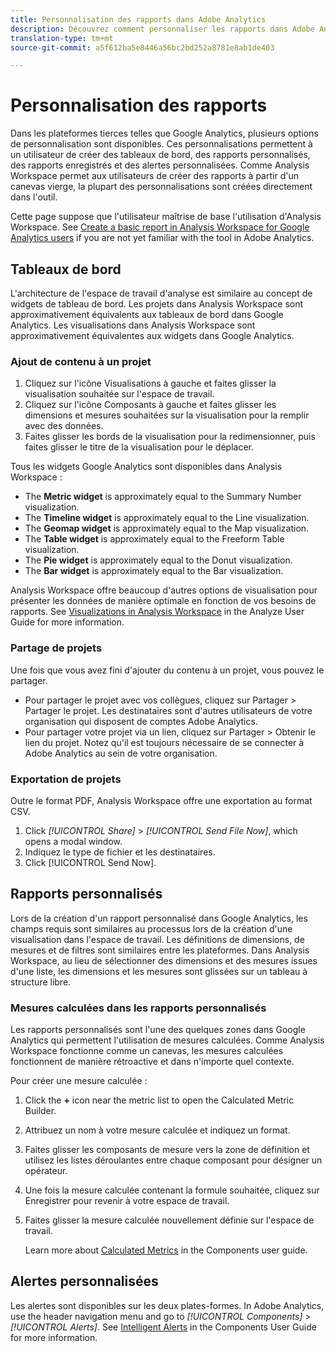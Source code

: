 ```yaml
---
title: Personnalisation des rapports dans Adobe Analytics
description: Découvrez comment personnaliser les rapports dans Adobe Analytics
translation-type: tm+mt
source-git-commit: a5f612ba5e8446a56bc2bd252a8781e8ab1de403

---
```



# Personnalisation des rapports

Dans les plateformes tierces telles que Google Analytics, plusieurs options de personnalisation sont disponibles. Ces personnalisations permettent à un utilisateur de créer des tableaux de bord, des rapports personnalisés, des rapports enregistrés et des alertes personnalisées. Comme Analysis Workspace permet aux utilisateurs de créer des rapports à partir d'un canevas vierge, la plupart des personnalisations sont créées directement dans l'outil.

Cette page suppose que l'utilisateur maîtrise de base l'utilisation d'Analysis Workspace. See [Create a basic report in Analysis Workspace for Google Analytics users](reports/create-report.md) if you are not yet familiar with the tool in Adobe Analytics.

## Tableaux de bord

L'architecture de l'espace de travail d'analyse est similaire au concept de widgets de tableau de bord. Les projets dans Analysis Workspace sont approximativement équivalents aux tableaux de bord dans Google Analytics. Les visualisations dans Analysis Workspace sont approximativement équivalentes aux widgets dans Google Analytics.

### Ajout de contenu à un projet

1. Cliquez sur l'icône Visualisations à gauche et faites glisser la visualisation souhaitée sur l'espace de travail.
2. Cliquez sur l'icône Composants à gauche et faites glisser les dimensions et mesures souhaitées sur la visualisation pour la remplir avec des données.
3. Faites glisser les bords de la visualisation pour la redimensionner, puis faites glisser le titre de la visualisation pour le déplacer.

Tous les widgets Google Analytics sont disponibles dans Analysis Workspace :

* The **Metric widget** is approximately equal to the Summary Number visualization.
* The **Timeline widget** is approximately equal to the Line visualization.
* The **Geomap widget** is approximately equal to the Map visualization.
* The **Table widget** is approximately equal to the Freeform Table visualization.
* The **Pie widget** is approximately equal to the Donut visualization.
* The **Bar widget** is approximately equal to the Bar visualization.

Analysis Workspace offre beaucoup d'autres options de visualisation pour présenter les données de manière optimale en fonction de vos besoins de rapports. See [Visualizations in Analysis Workspace](../../analyze/analysis-workspace/visualizations/freeform-analysis-visualizations.md) in the Analyze User Guide for more information.

### Partage de projets

Une fois que vous avez fini d'ajouter du contenu à un projet, vous pouvez le partager.

* Pour partager le projet avec vos collègues, cliquez sur Partager &gt; Partager le projet. Les destinataires sont d'autres utilisateurs de votre organisation qui disposent de comptes Adobe Analytics.
* Pour partager votre projet via un lien, cliquez sur Partager &gt; Obtenir le lien du projet. Notez qu'il est toujours nécessaire de se connecter à Adobe Analytics au sein de votre organisation.

### Exportation de projets

Outre le format PDF, Analysis Workspace offre une exportation au format CSV.

1. Click *[!UICONTROL Share]* &gt; *[!UICONTROL Send File Now]*, which opens a modal window.
2. Indiquez le type de fichier et les destinataires.
3. Click [!UICONTROL Send Now].

## Rapports personnalisés

Lors de la création d'un rapport personnalisé dans Google Analytics, les champs requis sont similaires au processus lors de la création d'une visualisation dans l'espace de travail. Les définitions de dimensions, de mesures et de filtres sont similaires entre les plateformes. Dans Analysis Workspace, au lieu de sélectionner des dimensions et des mesures issues d'une liste, les dimensions et les mesures sont glissées sur un tableau à structure libre.

### Mesures calculées dans les rapports personnalisés

Les rapports personnalisés sont l'une des quelques zones dans Google Analytics qui permettent l'utilisation de mesures calculées. Comme Analysis Workspace fonctionne comme un canevas, les mesures calculées fonctionnent de manière rétroactive et dans n'importe quel contexte.

Pour créer une mesure calculée :

1. Click the **+** icon near the metric list to open the Calculated Metric Builder.
2. Attribuez un nom à votre mesure calculée et indiquez un format.
3. Faites glisser les composants de mesure vers la zone de définition et utilisez les listes déroulantes entre chaque composant pour désigner un opérateur.
4. Une fois la mesure calculée contenant la formule souhaitée, cliquez sur Enregistrer pour revenir à votre espace de travail.
5. Faites glisser la mesure calculée nouvellement définie sur l'espace de travail.

   Learn more about [Calculated Metrics](../../components/c-variables/c-metrics/calculated-metric.md) in the Components user guide.

## Alertes personnalisées

Les alertes sont disponibles sur les deux plates-formes. In Adobe Analytics, use the header navigation menu and go to *[!UICONTROL Components]* &gt; *[!UICONTROL Alerts]*. See [Intelligent Alerts](../../components/c-alerts/intellligent-alerts.md) in the Components User Guide for more information.
